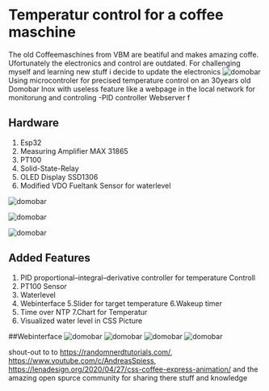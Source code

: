 # Temperatur control for  a coffee maschine
The old Coffeemaschines from VBM are beatiful and makes amazing coffe. Ufortunately the electronics and control are outdated. For challenging myself and learning new stuff i decide to update the electronics
![domobar](https://github.com/jodah30/esp_webserver_project/blob/main/pictures/$_59.JPG)
Using microcontroler for precised temperature control on an 30years old Domobar Inox with useless feature like a webpage in the local network for monitorung and controling
-PID controller
Webserver f
## Hardware

1. Esp32
2. Measuring Amplifier MAX 31865
3. PT100
4. Solid-State-Relay
5. OLED Display SSD1306
6. Modified VDO Fueltank Sensor for waterlevel

![domobar](https://github.com/jodah30/esp_webserver_project/blob/main/pictures/IMG_3108.JPG)

![domobar](https://github.com/jodah30/esp_webserver_project/blob/main/pictures/IMG_3110.JPG)

![domobar](https://github.com/jodah30/esp_webserver_project/blob/main/pictures/IMG_3111.JPG)



 ## Added Features 

1. PID proportional–integral–derivative controller for temperature Controll
2. PT100 Sensor
3. Waterlevel
4. Webinterface
5.Slider for target temperature
6.Wakeup timer
7. Time over NTP
7.Chart for Temperatur
8. Visualized water level in CSS Picture

##Webinterface
![domobar](https://github.com/jodah30/esp_webserver_project/blob/main/pictures/IMG_7126.PNG)
![domobar](https://github.com/jodah30/esp_webserver_project/blob/main/pictures/IMG_7127.PNG)
![domobar](https://github.com/jodah30/esp_webserver_project/blob/main/pictures/IMG_7130.PNG)
![domobar](https://github.com/jodah30/esp_webserver_project/blob/main/pictures/IMG_7131.PNG)



shout-out to to https://randomnerdtutorials.com/, https://www.youtube.com/c/AndreasSpiess, https://lenadesign.org/2020/04/27/css-coffee-express-animation/ and the amazing open spurce community for sharing there stuff and knowledge
